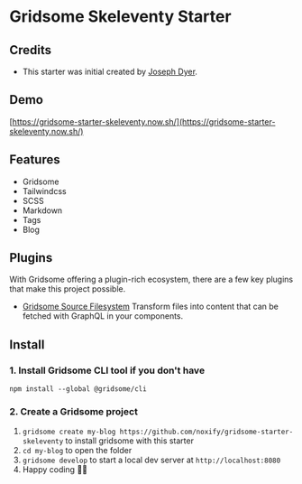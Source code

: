 # Gridsome Skeleventy Starter

## Credits

* This starter was initial created by [Joseph Dyer](https://github.com/josephdyer).


## Demo
[https://gridsome-starter-skeleventy.now.sh/](https://gridsome-starter-skeleventy.now.sh/)

## Features

* Gridsome
* Tailwindcss
* SCSS
* Markdown
* Tags
* Blog

## Plugins

With Gridsome offering a plugin-rich ecosystem, there are a few key plugins that make this project possible. 

- [Gridsome Source Filesystem](https://gridsome.org/plugins/@gridsome/source-filesystem) Transform files into content that can be fetched with GraphQL in your components.

## Install

### 1. Install Gridsome CLI tool if you don't have

`npm install --global @gridsome/cli`

### 2. Create a Gridsome project

1. `gridsome create my-blog https://github.com/noxify/gridsome-starter-skeleventy` to install gridsome with this starter
2. `cd my-blog` to open the folder
3. `gridsome develop` to start a local dev server at `http://localhost:8080`
4. Happy coding 🎉🙌
